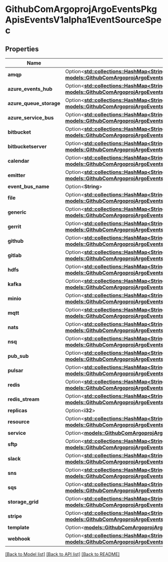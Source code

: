 # GithubComArgoprojArgoEventsPkgApisEventsV1alpha1EventSourceSpec

## Properties

Name | Type | Description | Notes
------------ | ------------- | ------------- | -------------
**amqp** | Option<[**std::collections::HashMap<String, models::GithubComArgoprojArgoEventsPkgApisEventsV1alpha1AmqpEventSource>**](github.com.argoproj.argo_events.pkg.apis.events.v1alpha1.AMQPEventSource.md)> |  | [optional]
**azure_events_hub** | Option<[**std::collections::HashMap<String, models::GithubComArgoprojArgoEventsPkgApisEventsV1alpha1AzureEventsHubEventSource>**](github.com.argoproj.argo_events.pkg.apis.events.v1alpha1.AzureEventsHubEventSource.md)> |  | [optional]
**azure_queue_storage** | Option<[**std::collections::HashMap<String, models::GithubComArgoprojArgoEventsPkgApisEventsV1alpha1AzureQueueStorageEventSource>**](github.com.argoproj.argo_events.pkg.apis.events.v1alpha1.AzureQueueStorageEventSource.md)> |  | [optional]
**azure_service_bus** | Option<[**std::collections::HashMap<String, models::GithubComArgoprojArgoEventsPkgApisEventsV1alpha1AzureServiceBusEventSource>**](github.com.argoproj.argo_events.pkg.apis.events.v1alpha1.AzureServiceBusEventSource.md)> |  | [optional]
**bitbucket** | Option<[**std::collections::HashMap<String, models::GithubComArgoprojArgoEventsPkgApisEventsV1alpha1BitbucketEventSource>**](github.com.argoproj.argo_events.pkg.apis.events.v1alpha1.BitbucketEventSource.md)> |  | [optional]
**bitbucketserver** | Option<[**std::collections::HashMap<String, models::GithubComArgoprojArgoEventsPkgApisEventsV1alpha1BitbucketServerEventSource>**](github.com.argoproj.argo_events.pkg.apis.events.v1alpha1.BitbucketServerEventSource.md)> |  | [optional]
**calendar** | Option<[**std::collections::HashMap<String, models::GithubComArgoprojArgoEventsPkgApisEventsV1alpha1CalendarEventSource>**](github.com.argoproj.argo_events.pkg.apis.events.v1alpha1.CalendarEventSource.md)> |  | [optional]
**emitter** | Option<[**std::collections::HashMap<String, models::GithubComArgoprojArgoEventsPkgApisEventsV1alpha1EmitterEventSource>**](github.com.argoproj.argo_events.pkg.apis.events.v1alpha1.EmitterEventSource.md)> |  | [optional]
**event_bus_name** | Option<**String**> |  | [optional]
**file** | Option<[**std::collections::HashMap<String, models::GithubComArgoprojArgoEventsPkgApisEventsV1alpha1FileEventSource>**](github.com.argoproj.argo_events.pkg.apis.events.v1alpha1.FileEventSource.md)> |  | [optional]
**generic** | Option<[**std::collections::HashMap<String, models::GithubComArgoprojArgoEventsPkgApisEventsV1alpha1GenericEventSource>**](github.com.argoproj.argo_events.pkg.apis.events.v1alpha1.GenericEventSource.md)> |  | [optional]
**gerrit** | Option<[**std::collections::HashMap<String, models::GithubComArgoprojArgoEventsPkgApisEventsV1alpha1GerritEventSource>**](github.com.argoproj.argo_events.pkg.apis.events.v1alpha1.GerritEventSource.md)> |  | [optional]
**github** | Option<[**std::collections::HashMap<String, models::GithubComArgoprojArgoEventsPkgApisEventsV1alpha1GithubEventSource>**](github.com.argoproj.argo_events.pkg.apis.events.v1alpha1.GithubEventSource.md)> |  | [optional]
**gitlab** | Option<[**std::collections::HashMap<String, models::GithubComArgoprojArgoEventsPkgApisEventsV1alpha1GitlabEventSource>**](github.com.argoproj.argo_events.pkg.apis.events.v1alpha1.GitlabEventSource.md)> |  | [optional]
**hdfs** | Option<[**std::collections::HashMap<String, models::GithubComArgoprojArgoEventsPkgApisEventsV1alpha1HdfsEventSource>**](github.com.argoproj.argo_events.pkg.apis.events.v1alpha1.HDFSEventSource.md)> |  | [optional]
**kafka** | Option<[**std::collections::HashMap<String, models::GithubComArgoprojArgoEventsPkgApisEventsV1alpha1KafkaEventSource>**](github.com.argoproj.argo_events.pkg.apis.events.v1alpha1.KafkaEventSource.md)> |  | [optional]
**minio** | Option<[**std::collections::HashMap<String, models::GithubComArgoprojArgoEventsPkgApisEventsV1alpha1S3Artifact>**](github.com.argoproj.argo_events.pkg.apis.events.v1alpha1.S3Artifact.md)> |  | [optional]
**mqtt** | Option<[**std::collections::HashMap<String, models::GithubComArgoprojArgoEventsPkgApisEventsV1alpha1MqttEventSource>**](github.com.argoproj.argo_events.pkg.apis.events.v1alpha1.MQTTEventSource.md)> |  | [optional]
**nats** | Option<[**std::collections::HashMap<String, models::GithubComArgoprojArgoEventsPkgApisEventsV1alpha1NatsEventsSource>**](github.com.argoproj.argo_events.pkg.apis.events.v1alpha1.NATSEventsSource.md)> |  | [optional]
**nsq** | Option<[**std::collections::HashMap<String, models::GithubComArgoprojArgoEventsPkgApisEventsV1alpha1NsqEventSource>**](github.com.argoproj.argo_events.pkg.apis.events.v1alpha1.NSQEventSource.md)> |  | [optional]
**pub_sub** | Option<[**std::collections::HashMap<String, models::GithubComArgoprojArgoEventsPkgApisEventsV1alpha1PubSubEventSource>**](github.com.argoproj.argo_events.pkg.apis.events.v1alpha1.PubSubEventSource.md)> |  | [optional]
**pulsar** | Option<[**std::collections::HashMap<String, models::GithubComArgoprojArgoEventsPkgApisEventsV1alpha1PulsarEventSource>**](github.com.argoproj.argo_events.pkg.apis.events.v1alpha1.PulsarEventSource.md)> |  | [optional]
**redis** | Option<[**std::collections::HashMap<String, models::GithubComArgoprojArgoEventsPkgApisEventsV1alpha1RedisEventSource>**](github.com.argoproj.argo_events.pkg.apis.events.v1alpha1.RedisEventSource.md)> |  | [optional]
**redis_stream** | Option<[**std::collections::HashMap<String, models::GithubComArgoprojArgoEventsPkgApisEventsV1alpha1RedisStreamEventSource>**](github.com.argoproj.argo_events.pkg.apis.events.v1alpha1.RedisStreamEventSource.md)> |  | [optional]
**replicas** | Option<**i32**> |  | [optional]
**resource** | Option<[**std::collections::HashMap<String, models::GithubComArgoprojArgoEventsPkgApisEventsV1alpha1ResourceEventSource>**](github.com.argoproj.argo_events.pkg.apis.events.v1alpha1.ResourceEventSource.md)> |  | [optional]
**service** | Option<[**models::GithubComArgoprojArgoEventsPkgApisEventsV1alpha1Service**](github.com.argoproj.argo_events.pkg.apis.events.v1alpha1.Service.md)> |  | [optional]
**sftp** | Option<[**std::collections::HashMap<String, models::GithubComArgoprojArgoEventsPkgApisEventsV1alpha1SftpEventSource>**](github.com.argoproj.argo_events.pkg.apis.events.v1alpha1.SFTPEventSource.md)> |  | [optional]
**slack** | Option<[**std::collections::HashMap<String, models::GithubComArgoprojArgoEventsPkgApisEventsV1alpha1SlackEventSource>**](github.com.argoproj.argo_events.pkg.apis.events.v1alpha1.SlackEventSource.md)> |  | [optional]
**sns** | Option<[**std::collections::HashMap<String, models::GithubComArgoprojArgoEventsPkgApisEventsV1alpha1SnsEventSource>**](github.com.argoproj.argo_events.pkg.apis.events.v1alpha1.SNSEventSource.md)> |  | [optional]
**sqs** | Option<[**std::collections::HashMap<String, models::GithubComArgoprojArgoEventsPkgApisEventsV1alpha1SqsEventSource>**](github.com.argoproj.argo_events.pkg.apis.events.v1alpha1.SQSEventSource.md)> |  | [optional]
**storage_grid** | Option<[**std::collections::HashMap<String, models::GithubComArgoprojArgoEventsPkgApisEventsV1alpha1StorageGridEventSource>**](github.com.argoproj.argo_events.pkg.apis.events.v1alpha1.StorageGridEventSource.md)> |  | [optional]
**stripe** | Option<[**std::collections::HashMap<String, models::GithubComArgoprojArgoEventsPkgApisEventsV1alpha1StripeEventSource>**](github.com.argoproj.argo_events.pkg.apis.events.v1alpha1.StripeEventSource.md)> |  | [optional]
**template** | Option<[**models::GithubComArgoprojArgoEventsPkgApisEventsV1alpha1Template**](github.com.argoproj.argo_events.pkg.apis.events.v1alpha1.Template.md)> |  | [optional]
**webhook** | Option<[**std::collections::HashMap<String, models::GithubComArgoprojArgoEventsPkgApisEventsV1alpha1WebhookEventSource>**](github.com.argoproj.argo_events.pkg.apis.events.v1alpha1.WebhookEventSource.md)> |  | [optional]

[[Back to Model list]](../README.md#documentation-for-models) [[Back to API list]](../README.md#documentation-for-api-endpoints) [[Back to README]](../README.md)


